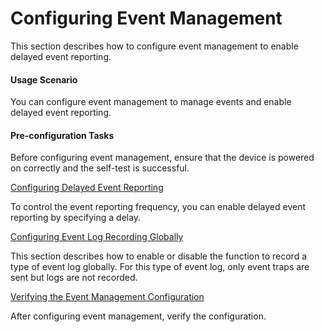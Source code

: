 Configuring Event Management
============================

This section describes how to configure event management to enable delayed event reporting.

#### Usage Scenario

You can configure event management to manage events and enable delayed event reporting.


#### Pre-configuration Tasks

Before configuring event management, ensure that the device is powered on correctly and the self-test is successful.


[Configuring Delayed Event Reporting](../../../../software/nev8r10_vrpv8r16/user/vrp/dc_vrp_logs_cfg_2048.html)

To control the event reporting frequency, you can enable delayed event reporting by specifying a delay.

[Configuring Event Log Recording Globally](../../../../software/nev8r10_vrpv8r16/user/vrp/dc_vrp_logs_cfg_2050.html)

This section describes how to enable or disable the function to record a type of event log globally. For this type of event log, only event traps are sent but logs are not recorded.

[Verifying the Event Management Configuration](../../../../software/nev8r10_vrpv8r16/user/vrp/dc_vrp_logs_cfg_2049.html)

After configuring event management, verify the configuration.